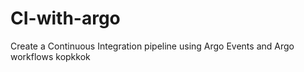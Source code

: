 # CI-with-argo
Create a Continuous Integration pipeline using Argo Events and Argo workflows
kopkkok
